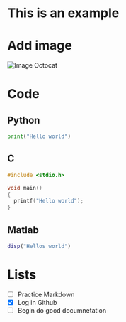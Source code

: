 # This is an example

# Add image

![Image Octocat](https://octodex.github.com/images/droctocat.png)

# Code
## Python
```python
print("Hello world")
```

## C
``` C
#include <stdio.h>

void main()
{
  printf("Hello world");
}
```

## Matlab

``` Matlab
disp("Hellos world")
```

# Lists

- [ ] Practice Markdown
- [x] Log in Github
- [ ] Begin do good documnetation
